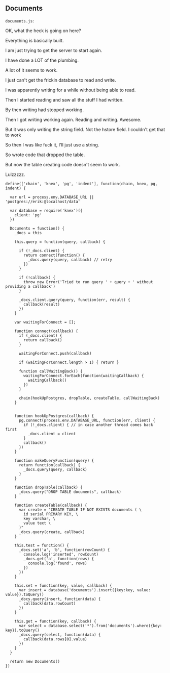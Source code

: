 Documents
---------

`documents.js`:

OK, what the heck is going on here?

Everything is basically built.

I am just trying to get the server to start again.

I have done a LOT of the plumbing.

A lot of it seems to work.

I just can't get the frickin database to read and write.

I was apparently writing for a while without being able to read.

Then I started reading and saw all the stuff I had written.

By then writing had stopped working.

Then I got writing working again. Reading and writing. Awesome.

But it was only writing the string field. Not the hstore field. I couldn't get that to work

So then I was like fuck it, I'll just use a string.

So wrote code that dropped the table.

But now the table creating code doesn't seem to work.

Lulzzzzz.

    define(['chain', 'knex', 'pg', 'indent'], function(chain, knex, pg, indent) {

      var url = process.env.DATABASE_URL || 'postgres://erik:@localhost/data'

      var database = require('knex')({
        client: 'pg'
      })

      Documents = function() {
        _docs = this

        this.query = function(query, callback) {

          if (!_docs.client) {
            return connect(function() {
              _docs.query(query, callback) // retry
            })
          }

          if (!callback) {
            throw new Error('Tried to run query ' + query + ' without providing a callback')
          }

          _docs.client.query(query, function(err, result) {
            callback(result)
          })
        }

        var waitingForConnect = [];

        function connect(callback) {
          if (_docs.client) {
            return callback() 
          }

          waitingForConnect.push(callback)

          if (waitingForConnect.length > 1) { return }

          function callWaitingBack() {
            waitingForConnect.forEach(function(waitingCallback) { 
              waitingCallback() 
            })
          }

          chain(hookUpPostgres, dropTable, createTable, callWaitingBack)
        }


        function hookUpPostgres(callback) {
          pg.connect(process.env.DATABASE_URL, function(err, client) {
            if (!_docs.client) { // in case another thread comes back first
              _docs.client = client
            }
            callback()
          })
        }

        function makeQueryFunction(query) {
          return function(callback) {
            _docs.query(query, callback)
          }
        }

        function dropTable(callback) {
          _docs.query("DROP TABLE documents", callback)
        }

        function createTable(callback) {
          var create = "CREATE TABLE IF NOT EXISTS documents ( \
            id serial PRIMARY KEY, \
            key varchar, \
            value text \
          )"
          _docs.query(create, callback)
        }

        this.test = function() {
          _docs.set('a', 'b', function(rowCount) {
            console.log('inserted', rowCount)
            _docs.get('a', function(rows) {
              console.log('found', rows)
            })
          })
        }

        this.set = function(key, value, callback) {
          var insert = database('documents').insert({key:key, value: value}).toQuery()
          _docs.query(insert, function(data) {
            callback(data.rowCount)
          })
        }
        
        this.get = function(key, callback) {
          var select = database.select('*').from('documents').where({key: key}).toQuery()
          _docs.query(select, function(data) {
            callback(data.rows[0].value)
          })
        }
      }

      return new Documents()
    })

